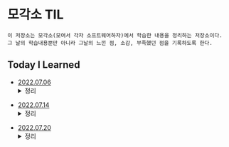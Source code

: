 # 모각소 TIL
```
이 저장소는 모각소(모여서 각자 소프트웨어하자)에서 학습한 내용을 정리하는 저장소이다.
그 날의 학습내용뿐만 아니라 그날의 느낀 점, 소감, 부족했던 점을 기록하도록 한다.
```

## Today I Learned

* [2022.07.06](TIL_220706.md) <details><summary>정리</summary>
도커에 대한 정보를 검색하고, 습득한 정보를 Markdown 문법을 통해 Github로 가져오는 과정에서 최근에 학습한 Markdown을 상기시키며 활용할 수 있었고, 금일 실전코딩 수업에서 다룬 도커의 개념에 대해 조금 더 복습하는 시간을 가졌다. 아직 도커가 어떻게 구체적으로 사용되고 활용되는 지, 어째서 기업에서 도커를 알고, 다룰 줄 아는 개발자들을 우대하는 지는 아직 잘 모르겠다. 내일 진행될 실전코딩 수업과 다음 TIL에서는 이와 같은 내용도 추가하도록 하겠다.
</details>

* [2022.07.14](TIL_220714.md) <details><summary>정리</summary>
서투르지만 실전코딩1에서 배웠던 Javascript와 React.js의 문법을 활용하여 버튼을 만들고, 버튼을 누르면 해외 음원 차트를 로그로 출력하는 법을 공부하였다. 구글 웹서핑을 통해 여러 음원 사이트의 음원 API를 검색하고, API를 어떻게 활용하는지, 그렇게 얻은 json파일에서 어떻게 해야 내가 원하는 정보만을 파싱할 수 있는지 공부했고, 직접 콘솔창에 띄워보기도 하였다.
</details>

* [2022.07.20](TIL_220720.md) <details><summary>정리</summary>
사실 실전코딩 수업을 들으면서 스프링을 사용하고 있는 건 알겠지만, 내가 코딩하는 것들 중에 정확히 어디 부분에서 스프링이라는 것을 사용하는 지 잘 몰랐었다. 오늘 공부를 통해서 스프링이라는 것이 정확히 어떤 놈인지, 어떤 역할과 기능을 제공하 지 어째서 필요한 것인지 확실히 알게 되었다. 아무래도 프론트엔드에 조금 더 관심이 있어서 깊게 다루게 되지는 않겠지만, 자주 보게 될 놈인 것은 확실하다. 다음에는 조금 더 깊게 한 번 글을 써보도록 하겠다.
</details>